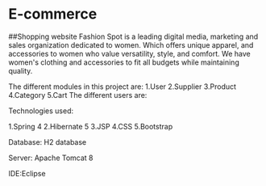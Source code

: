 # E-commerce
##Shopping website
Fashion Spot is a leading digital media, marketing and sales
			organization dedicated to women. Which offers unique apparel, and
			accessories to women who value versatility, style, and comfort. We
			have women's clothing and accessories to fit all budgets while
			maintaining quality.

The different modules in this project are: 1.User 2.Supplier 3.Product 4.Category 5.Cart 
The different users are:

Technologies used:

1.Spring 4
2.Hibernate 5
3.JSP
4.CSS 
5.Bootstrap

Database:
H2 database

Server:
Apache Tomcat 8

IDE:Eclipse
   
